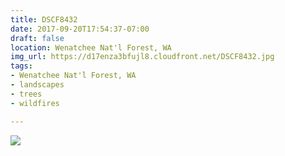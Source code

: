 ```yaml
---
title: DSCF8432
date: 2017-09-20T17:54:37-07:00
draft: false
location: Wenatchee Nat'l Forest, WA
img_url: https://d17enza3bfujl8.cloudfront.net/DSCF8432.jpg
tags:
- Wenatchee Nat'l Forest, WA
- landscapes
- trees
- wildfires

---
```


![](https://d17enza3bfujl8.cloudfront.net/DSCF8432.jpg)

